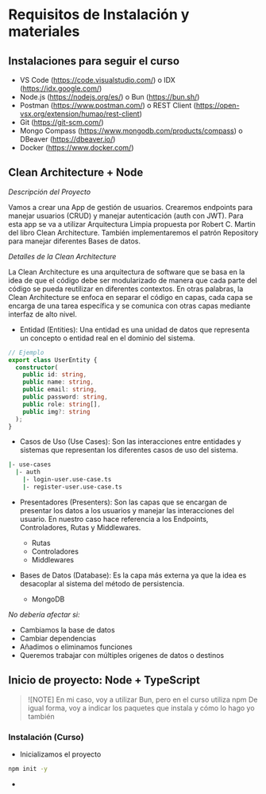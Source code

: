 # Requisitos de Instalación y materiales

## Instalaciones para seguir el curso

- VS Code (https://code.visualstudio.com/) o IDX (https://idx.google.com/)
- Node.js (https://nodejs.org/es/) o Bun (https://bun.sh/)
- Postman (https://www.postman.com/) o REST Client (https://open-vsx.org/extension/humao/rest-client)
- Git (https://git-scm.com/)
- Mongo Compass (https://www.mongodb.com/products/compass) o DBeaver (https://dbeaver.io/)
- Docker (https://www.docker.com/)

## Clean Architecture + Node

_Descripción del Proyecto_

Vamos a crear una App de gestión de usuarios. Crearemos endpoints para manejar usuarios (CRUD) y manejar autenticación (auth con JWT). Para esta app se va a utilizar Arquitectura Limpia propuesta por Robert C. Martin del libro Clean Architecture. También implementaremos el patrón Repository para manejar diferentes Bases de datos.

_Detalles de la Clean Architecture_

La Clean Architecture es una arquitectura de software que se basa en la idea de que el código debe ser modularizado de manera que cada parte del código se pueda reutilizar en diferentes contextos. En otras palabras, la Clean Architecture se enfoca en separar el código en capas, cada capa se encarga de una tarea específica y se comunica con otras capas mediante interfaz de alto nivel.

- Entidad (Entities): Una entidad es una unidad de datos que representa un concepto o entidad real en el dominio del sistema.

```typescript
// Ejemplo
export class UserEntity {
  constructor(
    public id: string,
    public name: string,
    public email: string,
    public password: string,
    public role: string[],
    public img?: string
  );
}
```

- Casos de Uso (Use Cases): Son las interacciones entre entidades y sistemas que representan los diferentes casos de uso del sistema.

```bash
|- use-cases
  |- auth
    |- login-user.use-case.ts
    |- register-user.use-case.ts
```

- Presentadores (Presenters): Son las capas que se encargan de presentar los datos a los usuarios y manejar las interacciones del usuario. En nuestro caso hace referencia a los Endpoints, Controladores, Rutas y Middlewares.

  - Rutas
  - Controladores
  - Middlewares

- Bases de Datos (Database): Es la capa más externa ya que la idea es desacoplar al sistema del método de persistencia.
  - MongoDB

_No debería afectar si:_

- Cambiamos la base de datos
- Cambiar dependencias
- Añadimos o eliminamos funciones
- Queremos trabajar con múltiples origenes de datos o destinos

## Inicio de proyecto: Node + TypeScript

> ![NOTE]
> En mi caso, voy a utilizar Bun, pero en el curso utiliza npm
> De igual forma, voy a indicar los paquetes que instala y cómo lo hago yo también

### Instalación (Curso)

- Inicializamos el proyecto

```bash
npm init -y
```

-
